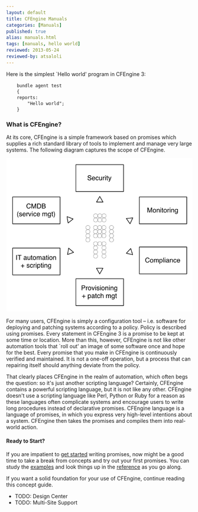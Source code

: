 ```yaml
---
layout: default
title: CFEngine Manuals 
categories: [Manuals]
published: true
alias: manuals.html
tags: [manuals, hello world]
reviewed: 2013-05-24
reviewed-by: atsaloli
---
```


Here is the simplest `Hello world' program in CFEngine 3:

```cf3
    bundle agent test
    {
    reports:
        "Hello world";
    }
```

### What is CFEngine?

At its core, CFEngine is a simple framework based on promises which
supplies a rich standard library of tools to implement and manage very
large systems. The following diagram captures the scope of CFEngine.

![](manuals-scope.png)

For many users, CFEngine is simply a configuration tool – i.e. software
for deploying and patching systems according to a policy. Policy is
described using promises. Every statement in CFEngine 3 is a promise to
be kept at some time or location. More than this, however, CFEngine is
not like other automation tools that \`roll out' an image of some
software once and hope for the best. Every promise that you make in
CFEngine is continuously verified and maintained. It is not a one-off
operation, but a process that can repairing itself should anything
deviate from the policy.

That clearly places CFEngine in the realm of automation, which often
begs the question: so it's just another scripting language? Certainly,
CFEngine contains a powerful scripting language, but it is not like any
other. CFEngine doesn't use a scripting language like Perl, Python or
Ruby for a reason as these languages often complicate systems and
encourage users to write long procedures instead of declarative
promises. CFEngine language is a language of promises, in which you
express very high-level intentions about a system. CFEngine then takes
the promises and compiles them into real-world action.


#### Ready to Start?

If you are impatient to [get started](gettings-started.html) writing promises,
now might be a good time to take a break from concepts and try out your first promises. You can study the [examples](examples.html) and look things up in the [reference](reference.html) as you go along.

If you want a solid foundation for your use of CFEngine, continue reading this concept guide.

* TODO: Design Center
* TODO: Multi-Site Support
